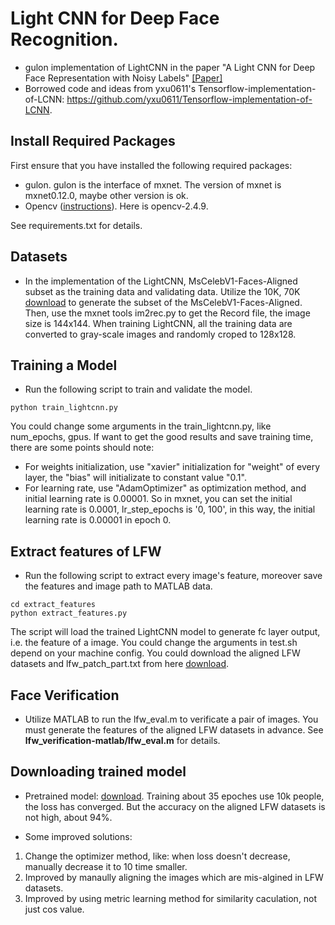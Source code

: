 # Light CNN for Deep Face Recognition.
* gulon implementation of LightCNN in the paper "A Light CNN for Deep Face Representation with Noisy Labels" [[Paper]](https://arxiv.org/abs/1511.02683)
* Borrowed code and ideas from yxu0611's Tensorflow-implementation-of-LCNN: https://github.com/yxu0611/Tensorflow-implementation-of-LCNN.

## Install Required Packages
First ensure that you have installed the following required packages:
* gulon. gulon is the interface of mxnet. The version of mxnet is mxnet0.12.0, maybe other version is ok.
* Opencv ([instructions](https://github.com/opencv/opencv)). Here is opencv-2.4.9.

See requirements.txt for details.

## Datasets
* In the implementation of the LightCNN, MsCelebV1-Faces-Aligned subset as the training data and validating data. Utilize the 10K, 70K [download](https://drive.google.com/open?id=1-jC6E2_gtuVLJxtITzSSX4ACKlOiGSat) to generate the subset of the MsCelebV1-Faces-Aligned. Then, use the mxnet tools im2rec.py to get the Record file, the image size is 144x144. When training LightCNN, all the training data are converted to gray-scale images and randomly croped to 128x128.

## Training a Model
* Run the following script to train and validate the model.
```shell
python train_lightcnn.py
```
You could change some arguments in the train_lightcnn.py, like num_epochs, gpus. If want to get the good results and save training time, there are some points should note:
 - For weights initialization,  use "xavier" initialization for "weight" of every layer, the "bias" will initializate to constant value "0.1".
 - For learning rate,  use "AdamOptimizer" as optimization method, and initial learning rate is 0.00001. So in mxnet, you can set the initial learning rate is 0.0001, lr_step_epochs is '0, 100', in this way, the initial learning rate is 0.00001 in epoch 0.

 ## Extract features of LFW
 * Run the following script to extract every image's feature, moreover save the features and image path to MATLAB data.
 ```shell
 cd extract_features
 python extract_features.py
 ```
 The script will load the trained LightCNN model to generate fc layer output, i.e. the feature of a image. You could change the arguments in test.sh depend on your machine config. You could download the aligned LFW datasets and lfw_patch_part.txt from here [download](https://drive.google.com/open?id=1Xq6wITloANkIv66eysMw3ZwW1fv5-adM).

 ## Face Verification
 * Utilize MATLAB to run the lfw_eval.m to verificate a pair of images. You must generate the features of the aligned LFW datasets in advance. See **lfw_verification-matlab/lfw_eval.m** for details. 

## Downloading trained model
* Pretrained model: [download](https://drive.google.com/open?id=1tWUKIP2zg_rHCT_vxA4YZV7Z0_1rFBqm). Training about 35 epoches use 10k people, the loss has converged. But the accuracy on the aligned LFW datasets is not high, about 94%.

* Some improved solutions:
 1. Change the optimizer method, like: when loss doesn't decrease, manually decrease it to 10 time smaller.
 2. Improved by manaully aligning the images which are mis-algined in LFW datasets.
 3. Improved by using metric learning method for similarity caculation, not just cos value.